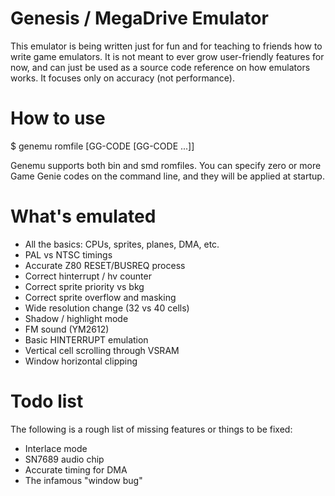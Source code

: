 Genesis / MegaDrive Emulator
============================

This emulator is being written just for fun and for teaching to friends how to write
game emulators. It is not meant to ever grow user-friendly features for now,
and can just be used as a source code reference on how emulators works. It focuses
only on accuracy (not performance).

How to use
==========

   $ genemu romfile [GG-CODE [GG-CODE ...]]

Genemu supports both bin and smd romfiles. You can specify zero or more Game Genie
codes on the command line, and they will be applied at startup.


What's emulated
===============
 * All the basics: CPUs, sprites, planes, DMA, etc.
 * PAL vs NTSC timings 
 * Accurate Z80 RESET/BUSREQ process
 * Correct hinterrupt / hv counter
 * Correct sprite priority vs bkg
 * Correct sprite overflow and masking
 * Wide resolution change (32 vs 40 cells)
 * Shadow / highlight mode
 * FM sound (YM2612)
 * Basic HINTERRUPT emulation
 * Vertical cell scrolling through VSRAM
 * Window horizontal clipping

Todo list
=========
The following is a rough list of missing features or things to be fixed:

 * Interlace mode
 * SN7689 audio chip
 * Accurate timing for DMA
 * The infamous "window bug"
